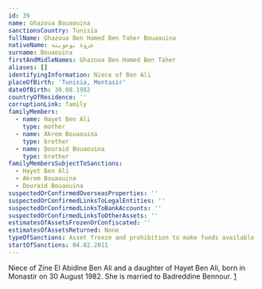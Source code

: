```yaml
---
id: 39
name: Ghazoua Bouaouina
sanctionsCountry: Tunisia
fullName: Ghazoua Ben Hamed Ben Taher Bouaouina
nativeName: غزوة بوعوينة
surname: Bouaouina
firstAndMidleNames: Ghazoua Ben Hamed Ben Taher
aliases: []
identifyingInformation: Niece of Ben Ali
placeOfBirth: 'Tunisia, Montasir'
dateOfBirth: 30.08.1982
countryOfResidence: ''
corruptionLink: family
familyMembers:
  - name: Hayet Ben Ali
    type: mother
  - name: Akrem Bouaouina
    type: brother
  - name: Douraid Bouaouina
    type: brother
familyMembersSubjectToSanctions:
  - Hayet Ben Ali
  - Akrem Bouaouina
  - Douraid Bouaouina
suspectedOrConfirmedOverseasProperties: ''
suspectedOrConfirmedLinksToLegalEntities: ''
suspectedOrConfirmedLinksToBankAccounts: ''
suspectedOrConfirmedLinksToOtherAssets: ''
estimatesOfAssetsFrozenOrConfiscated: ''
estimatesOfAssetsReturned: None
typeOfSanctions: Asset freeze and prohibition to make funds available
startOfSanctions: 04.02.2011
---
```

Niece of Zine El Abidine Ben Ali and a daughter of Hayet Ben Ali, born in 
Monastir on 30 August 1982. She is married to Badreddine Bennour. 
[1](https://eur-lex.europa.eu/legal-content/EN/TXT/?uri=CELEX:02011R0101-20170128)
